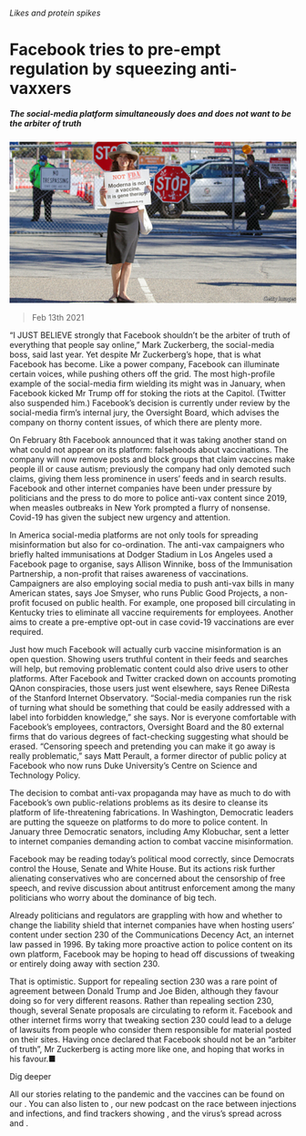 ###### Likes and protein spikes

# Facebook tries to pre-empt regulation by squeezing anti-vaxxers 

##### The social-media platform simultaneously does and does not want to be the arbiter of truth 

![image](images/20210213_USP001_0.jpg) 

> Feb 13th 2021 


“I JUST BELIEVE strongly that Facebook shouldn’t be the arbiter of truth of everything that people say online,” Mark Zuckerberg, the social-media boss, said last year. Yet despite Mr Zuckerberg’s hope, that is what Facebook has become. Like a power company, Facebook can illuminate certain voices, while pushing others off the grid. The most high-profile example of the social-media firm wielding its might was in January, when Facebook kicked Mr Trump off for stoking the riots at the Capitol. (Twitter also suspended him.) Facebook’s decision is currently under review by the social-media firm’s internal jury, the Oversight Board, which advises the company on thorny content issues, of which there are plenty more.


On February 8th Facebook announced that it was taking another stand on what could not appear on its platform: falsehoods about vaccinations. The company will now remove posts and block groups that claim vaccines make people ill or cause autism; previously the company had only demoted such claims, giving them less prominence in users’ feeds and in search results. Facebook and other internet companies have been under pressure by politicians and the press to do more to police anti-vax content since 2019, when measles outbreaks in New York prompted a flurry of nonsense. Covid-19 has given the subject new urgency and attention.



In America social-media platforms are not only tools for spreading misinformation but also for co-ordination. The anti-vax campaigners who briefly halted immunisations at Dodger Stadium in Los Angeles used a Facebook page to organise, says Allison Winnike, boss of the Immunisation Partnership, a non-profit that raises awareness of vaccinations. Campaigners are also employing social media to push anti-vax bills in many American states, says Joe Smyser, who runs Public Good Projects, a non-profit focused on public health. For example, one proposed bill circulating in Kentucky tries to eliminate all vaccine requirements for employees. Another aims to create a pre-emptive opt-out in case covid-19 vaccinations are ever required.


Just how much Facebook will actually curb vaccine misinformation is an open question. Showing users truthful content in their feeds and searches will help, but removing problematic content could also drive users to other platforms. After Facebook and Twitter cracked down on accounts promoting QAnon conspiracies, those users just went elsewhere, says Renee DiResta of the Stanford Internet Observatory. “Social-media companies run the risk of turning what should be something that could be easily addressed with a label into forbidden knowledge,” she says. Nor is everyone comfortable with Facebook’s employees, contractors, Oversight Board and the 80 external firms that do various degrees of fact-checking suggesting what should be erased. “Censoring speech and pretending you can make it go away is really problematic,” says Matt Perault, a former director of public policy at Facebook who now runs Duke University’s Centre on Science and Technology Policy.


The decision to combat anti-vax propaganda may have as much to do with Facebook’s own public-relations problems as its desire to cleanse its platform of life-threatening fabrications. In Washington, Democratic leaders are putting the squeeze on platforms to do more to police content. In January three Democratic senators, including Amy Klobuchar, sent a letter to internet companies demanding action to combat vaccine misinformation.


Facebook may be reading today’s political mood correctly, since Democrats control the House, Senate and White House. But its actions risk further alienating conservatives who are concerned about the censorship of free speech, and revive discussion about antitrust enforcement among the many politicians who worry about the dominance of big tech.


Already politicians and regulators are grappling with how and whether to change the liability shield that internet companies have when hosting users’ content under section 230 of the Communications Decency Act, an internet law passed in 1996. By taking more proactive action to police content on its own platform, Facebook may be hoping to head off discussions of tweaking or entirely doing away with section 230.


That is optimistic. Support for repealing section 230 was a rare point of agreement between Donald Trump and Joe Biden, although they favour doing so for very different reasons. Rather than repealing section 230, though, several Senate proposals are circulating to reform it. Facebook and other internet firms worry that tweaking section 230 could lead to a deluge of lawsuits from people who consider them responsible for material posted on their sites. Having once declared that Facebook should not be an “arbiter of truth”, Mr Zuckerberg is acting more like one, and hoping that works in his favour.■


Dig deeper


All our stories relating to the pandemic and the vaccines can be found on our . You can also listen to , our new podcast on the race between injections and infections, and find trackers showing ,  and the virus’s spread across  and .

